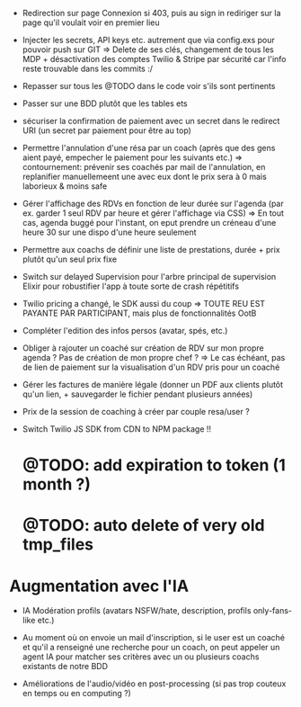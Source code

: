 - Redirection sur page Connexion si 403, puis au sign in rediriger sur la page qu'il voulait voir en premier lieu

- Injecter les secrets, API keys etc. autrement que via config.exs pour pouvoir push sur GIT => Delete de ses clés, changement de tous les MDP + désactivation des comptes Twilio & Stripe par sécurité car l'info reste trouvable dans les commits :/

- Repasser sur tous les @TODO dans le code voir s'ils sont pertinents

- Passer sur une BDD plutôt que les tables ets

- sécuriser la confirmation de paiement avec un secret dans le redirect URI (un secret par paiement pour être au top)

- Permettre l'annulation d'une résa par un coach (après que des gens aient payé, empecher le paiement pour les suivants etc.)
=> contournement: prévenir ses coachés par mail de l'annulation, en replanifier manuellemeent une avec eux dont le prix sera à 0 mais laborieux & moins safe

- Gérer l'affichage des RDVs en fonction de leur durée sur l'agenda (par ex. garder 1 seul RDV par heure et gérer l'affichage via CSS)
=> En tout cas, agenda buggé pour l'instant, on eput prendre un créneau d'une heure 30 sur une dispo d'une heure seulement

- Permettre aux coachs de définir une liste de prestations, durée + prix plutôt qu'un seul prix fixe

- Switch sur delayed Supervision pour l'arbre principal de supervision Elixir pour robustifier l'app à toute sorte de crash répétitifs

- Twilio pricing a changé, le SDK aussi du coup => TOUTE REU EST PAYANTE PAR PARTICIPANT, mais plus de fonctionnalités OotB

- Compléter l'edition des infos persos (avatar, spés, etc.)

- Obliger à rajouter un coaché sur création de RDV sur mon propre agenda ? Pas de création de mon propre chef ? => Le cas échéant, pas de lien de paiement sur la visualisation d'un RDV pris pour un coaché

- Gérer les factures de manière légale (donner un PDF aux clients plutôt qu'un lien, + sauvegarder le fichier pendant plusieurs années)

- Prix de la session de coaching à créer par couple resa/user ?

- Switch Twilio JS SDK from CDN to NPM package !!

  # @TODO: add expiration to token (1 month ?)
  # @TODO: auto delete of very old tmp_files


# Augmentation avec l'IA

- IA Modération profils (avatars NSFW/hate, description, profils only-fans-like etc.)

- Au moment où on envoie un mail d'inscription, si le user est un coaché et qu'il a renseigné une recherche pour un coach, on peut appeler un agent IA pour matcher ses critères avec un ou plusieurs coachs existants de notre BDD

- Améliorations de l'audio/vidéo en post-processing (si pas trop couteux en temps ou en computing ?)
